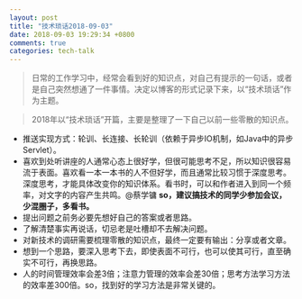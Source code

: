 ```yaml
---
layout: post
title: "技术琐话2018-09-03"
date: 2018-09-03 19:29:34 +0800
comments: true
categories: tech-talk
---
```


>日常的工作学习中，经常会看到好的知识点，对自己有提示的一句话，或者是自己突然想通了一件事情。决定以博客的形式记录下来，以“技术琐话”作为主题。

> 2018年以“技术琐话”开篇，主要是整理了一下自己以前一些零散的知识点。

- 推送实现方式：轮训、长连接、长轮训（依赖于异步IO机制，如Java中的异步Servlet）。
- 喜欢到处听讲座的人通常心态上很好学，但很可能思考不足，所以知识很容易流于表面。喜欢看一本一本书的人不但好学，而且通常比较习惯于深度思考。深度思考，才能具体改变你的知识体系。看书时，可以和作者进入到同一个频率，对文字的内容产生共鸣。 ​​​​@蔡学镛 **so，建议搞技术的同学少参加会议，少混圈子，多看书。**
- 提出问题之前务必要先想好自己的答案或者思路。
- 了解清楚事实再说话，切忌老是吐槽却不去解决问题。
- 对新技术的调研需要梳理零散的知识点，最终一定要有输出：分享或者文章。
- 想到一个思路，要深入思考下去，即使表面不可行，也可以使其可行，直至确实不可行，再换思路。
- 人的时间管理效率会差3倍；注意力管理的效率会差30倍；思考方法学习方法的效率差300倍。so，找到好的学习方法是非常关键的。